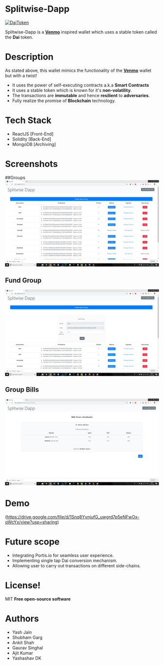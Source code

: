 # Splitwise-Dapp
[![DaiToken](https://s2.coinmarketcap.com/static/img/coins/200x200/2308.png)](https://makerdao.com/dai/)

Splitwise-Dapp is a [**Venmo**](https://venmo.com/) inspired wallet which uses a stable token called the **Dai** token. 

# Description
As stated above, this wallet mimics the functionality of the [**Venmo**](https://venmo.com/)  wallet but with a twist!
- It uses the power of self-executing contracts a.k.a **Smart Contracts**
- It uses a stable token which is known for it's **non-volatility**.
- The transactions are **immutable** and hence **resilient** to **adversaries**.
- Fully realize the promise of **Blockchain** technology.

# Tech Stack
- ReactJS [Front-End]
- Solidity [Back-End]
- MongoDB [Archiving]

# Screenshots

##Groups
![Groups](/images/groups.png)

## Fund Group
![Add Balance](/images/add_balance.png)

## Group Bills
![Bills](/images/bills.png)

# Demo
(https://drive.google.com/file/d/1Snq8YvnjufG_uwgrd7p5eNFwOx-qWcYx/view?usp=sharing)

# Future scope
* Integrating Portis.io for seamless user experience.
* Implementing single tap Dai conversion mechanism.
* Allowing user to carry out transactions on different side-chains.


# License!
MIT
**Free open-source software**

# Authors
- Yash Jain
- Shubham Garg
- Ankit Shah
- Gaurav Singhal
- Ajit Kumar
- Yashashav DK




    
